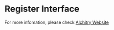 # Register Interface
For more infomation, please check [Alchitry Website](https://alchitry.com/blogs/tutorials/register-interface)

